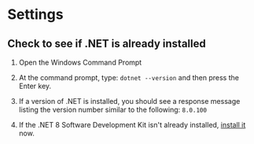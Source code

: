 # Settings

## Check to see if .NET is already installed

1. Open the Windows Command Prompt

1. At the command prompt, type: `dotnet --version` and then press the Enter key.

1. If a version of .NET is installed, you should see a response message listing the version number similar to the following: `8.0.100`

1. If the .NET 8 Software Development Kit isn't already installed, [install it](https://learn.microsoft.com/en-us/training/modules/install-configure-visual-studio-code/3-exercise-install-dotnet) now.

